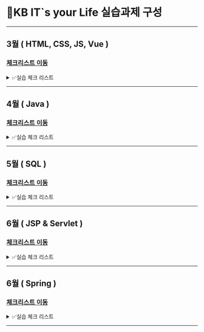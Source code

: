 # 📜KB IT`s your Life 실습과제 구성

---

## 3월 ( HTML, CSS, JS, Vue )

### [체크리스트 이동](<https://github.com/Mminjae/Practice/blob/404528fece4f74aee68bd1eec57899c1670df92b/3%EC%9B%94%20(%20HTML%2C%20CSS%2C%20JS%2C%20Vue%20)/README.md>)

<details>
  <summary>✅실습 체크 리스트</summary>
  # 실습 체크 리스트

> **기본문제는 필수로**, **심화문제는 선택적으로 풀어보는 파트입니다.**  
> 이름 : 맹민재

| 단원                                | 항목                      | 기본 | 심화 | 실습 디렉터리 (기본) | 실습 디렉터리 (심화) |
| ----------------------------------- | ------------------------- | ---- | ---- | -------------------- | -------------------- |
| 01 웹 표준 HTML/CSS/JavaScript      | 01 HTML 기본 태그         | ✅   | ✅   | 01_html(기본)        | 01_html(심화)        |
| "                                   | 02 입력 양식 및 구조 태그 | ✅   | ✅   | 02_html(기본)        | 02_html(심화)        |
| "                                   | 03 CSS 기초, 속성         | ✅   | ✅   | 03_css(기본)         | 03_css(심화)         |
| "                                   | 04 레이아웃, 반응형 웹    | ✅   | ✅   | 04_css(기본)         | 04_css(심화)         |
| "                                   | 05 자바스크립트 기본 문법 | ✅   | ✅   | 05_javascript(기본)  | 05_javascript(심화)  |
| "                                   | 06 문서 객체 모델         | ✅   | ✅   | 06_javascript(기본)  | 06_javascript(심화)  |
| 02 웹 인터페이스 구축을 위한 Vue.js | 01 Node.js 기초           | ✅   | ✅   | 01_node(기본)        | 01_node(심화)        |
| "                                   | 02 파일 관리하기          |      |      | 02_node(기본)        | 02_node(심화)        |
| "                                   | 01 개발환경 구축, ES6     | ✅   | ✅   | 01_vue(기본)         | 01_vue(심화)         |
| "                                   | 02 템플릿, 디렉티브       | ✅   | ✅   | 02_vue(기본)         | 02_vue(심화)         |
| "                                   | 03 Vue 인스턴스, 이벤트   | ✅   | ✅   | 03_vue(기본)         | 03_vue(심화)         |
| "                                   | 04 부트스트랩             | ✅   | ✅   | 04_vue(기본)         | 04_vue(심화)         |
| "                                   | 05 스타일 처리            | ✅   | ✅   | 05_vue(기본)         | 05_vue(심화)         |
| "                                   | 06 단일 파일 컴포넌트     | ✅   | ✅   | 06_vue(기본)         | 06_vue(심화)         |
| "                                   | 07 컴포넌트 심화          | ✅   | ✅   | 07_vue(기본)         | 07_vue(심화)         |
| "                                   | 08 Composition API        | ✅   | ✅   | 08_vue(기본)         | 08_vue(심화)         |
| "                                   | 09 라우팅                 | ✅   | ✅   | 09_vue(기본)         | 09_vue(심화)         |
| "                                   | 10 Axios                  | ✅   | ✅   | 10_vue(기본)         | 10_vue(심화)         |
| "                                   | 11 라우트와 Axios 연동    | ✅   | ✅   | 11_vue(기본)         | 11_vue(심화)         |
| "                                   | 12 Pinia 상태 관리        | ✅   | ✅   | 12_vue(기본)         | 12_vue(심화)         |

</details>

---

## 4월 ( Java )

### [체크리스트 이동](<https://github.com/Mminjae/Practice/blob/404528fece4f74aee68bd1eec57899c1670df92b/4%EC%9B%94%20(%20Java%20)/README.md>)

<details>
  <summary>✅실습 체크 리스트</summary>
# 실습 체크 리스트

> **기본문제는 필수로**, **심화문제는 선택적으로 풀어보는 파트입니다.**  
> 이름 : 맹민재

| 단원                                  | 항목                                 | 기본 | 심화 | 실습 디렉터리 (기본) | 실습 디렉터리 (심화) |
| ------------------------------------- | ------------------------------------ | ---- | ---- | -------------------- | -------------------- |
| 02 백엔드 개발을 위한 자바 프로그래밍 | 01 개발환경 구축, 변수, 타입, 연산자 | ✅   | ✅   | 01_java(기본)        | 01_java(심화)        |
| "                                     | 02 조건문과 반복문, 참조타입         | ✅   | ✅   | 02_java(기본)        | 02_java(심화)        |
| "                                     | 03 클래스                            | ✅   | ✅   | 03_java(기본)        | 03_java(심화)        |
| "                                     | 04 상속                              | ✅   | ✅   | 04_java(기본)        | 04_java(심화)        |
| "                                     | 05 인터페이스                        | ✅   | ✅   | 05_java(기본)        | 05_java(심화)        |
| "                                     | 06 중첩 객체                         | ✅   |      | 06_java(기본)        | 06_java(심화)        |
| "                                     | 07 예외처리, 라이브러리              | ✅   | ✅   | 07_java(기본)        | 07_java(심화)        |
| "                                     | 08 멀티스레드                        | ✅   | ✅   | 08_java(기본)        | 08_java(심화)        |
| "                                     | 09 제너릭, 컬렉션                    | ✅   | ✅   | 09_java(기본)        | 09_java(심화)        |
| "                                     | 10 컬렉션                            | ✅   | ✅   | 10_java(기본)        | 10_java(심화)        |
| "                                     | 11 람다식                            | ✅   | ✅   | 11_java(기본)        | 11_java(심화)        |
| "                                     | 12 스트림 요소 처리                  | ✅   | ✅   | 12_java(기본)        | 12_java(심화)        |
| "                                     | 13 데이터 입출력                     | ✅   |      | 13_java(기본)        | 13_java(심화)        |

</details>

---

## 5월 ( SQL )

### [체크리스트 이동](<https://github.com/Mminjae/Practice/blob/404528fece4f74aee68bd1eec57899c1670df92b/5%EC%9B%94%20(%20SQL%20)/README.md>)

<details>
  <summary>✅실습 체크 리스트</summary>
# 실습 체크 리스트

> **기본문제는 필수로**, **심화문제는 선택적으로 풀어보는 파트입니다.**  
> **제출일자 : 5/28 수요일**  
> **이름 : 맹민재**

| 단원                            | 항목                                          | 기본 | 심화 | 실습 디렉터리 (기본) | 실습 디렉터리 (심화) |
| ------------------------------- | --------------------------------------------- | ---- | ---- | -------------------- | -------------------- |
| 01 MySQL 기반 RDBMS 활용과 JDBC | 01 DBMS 개요, 설치, 전체 운영 실습            | ✅   | ✅   | 01_mysql(기본)       | 01_mysql(심화)       |
| "                               | 02 데이터베이스 모델링, MySQL 유틸리티 사용법 | ✅   | ✅   | 02_mysql(기본)       | 02_mysql(심화)       |
| "                               | 03 SQL 기본                                   | ✅   | ✅   | 03_mysql(기본)       | 03_mysql(심화)       |
| "                               | 04 SQL 고급                                   | ✅   | ✅   | 04_mysql(기본)       | 04_mysql(심화)       |
| "                               | 05 테이블, 뷰                                 | ✅   | ✅   | 05_mysql(기본)       | 05_mysql(심화)       |
| "                               | 06 인덱스, 사용자 관리                        | ✅   | ✅   | 06_mysql(기본)       | 06_mysql(심화)       |
| "                               | 07 Java 연동 JDBC 프로그래밍                  | ✅   |      | 07_mysql(기본)       | 07_mysql(심화)       |
| "                               | 08 Java 연동 JDBC 프로그래밍 - Travel         | ✅   |      | 08_mysql(기본)       | 08_mysql(심화)       |
| 02 NoSQL 기반 MongoDB           | 01 MongoDB                                    | ✅   |      | 01_mongo(기본)       | 01_mongo(심화)       |
| "                               | 02 몽고DB Java 연동                           | ✅   |      | 02_mongo(기본)       | 02_mongo(심화)       |

</details>

---

## 6월 ( JSP & Servlet )

### [체크리스트 이동](<https://github.com/Mminjae/Practice/tree/404528fece4f74aee68bd1eec57899c1670df92b/6%EC%9B%94%20(%20JSP%20%26%20Servlet%20)>)

<details>
  <summary>✅실습 체크 리스트</summary>
# 실습 체크 리스트

> **기본문제는 필수로**, **심화문제는 선택적으로 풀어보는 파트입니다.**  
> **제출일자 : 6월25일  
> **이름 : 맹민재\*\*

| 단원                                           | 항목                     | 기본 | 심화 |
| ---------------------------------------------- | ------------------------ | ---- | ---- |
| **01 Servlet, JSP, JSTL 기반 서버 프로그래밍** | 01 서블릿 기초           | ✅   |      |
|                                                | 02 JSP의 이해            |      |      |
|                                                | 03 서블릿 심화           |      |      |
|                                                | 04 요청 포워딩, EL, JSTL | ✅   |      |
|                                                | 05 FrontController       |      |      |

</details>

---

## 6월 ( Spring )

### [체크리스트 이동](<https://github.com/Mminjae/Practice/blob/404528fece4f74aee68bd1eec57899c1670df92b/6%EC%9B%94%20(Spring)/Readme.md>)

<details>
  <summary>✅실습 체크 리스트</summary>
  # 실습 체크 리스트

> **기본문제는 필수로**, **심화문제는 선택적으로 풀어보는 파트입니다.**  
> **제출일자 : 6월25일  
> **이름 : 맹민재\*\*

| **02 Spring Framework를 활용한 애플리케이션 개발** | 기본 | 심화 |
| -------------------------------------------------- | ---- | ---- |
| 01 Spring 이해                                     | ✅   |      |
| 02 Spring MVC                                      |  ✅    |   ✅   |
| 03 Spring-MyBatis 연동                             |      |      |
| 04 Spring 기본 게시판                              |      |      |
| 05 Spring 기본 게시판, 파일 업로드                 |      |      |
| 06 Rest                                            |      |      |
| 07 OpenAPI                                         |      |      |
| 08 Spring AOP                                      |      |      |
| 09 Spring Security Form 인증                       |      |      |
| 10 Spring Security JWT 인증                        |      |      |
| 11 Spring Security JWT 인증2                       |      |      |

</details>

---
